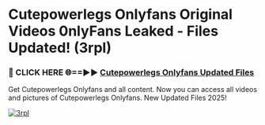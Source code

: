 # Cutepowerlegs Onlyfans Original Videos 0nlyFans Leaked - Files Updated! (3rpl)

<h3>🔴 CLICK HERE 🌐==►► <a href="https://tinyurl.com/2m67pmp6" rel="nofollow">Cutepowerlegs Onlyfans Updated Files</a></h3>

Get Cutepowerlegs Onlyfans and all content. Now you can access all videos and pictures of Cutepowerlegs Onlyfans. New Updated Files 2025!

[![3rpl](https://i.imgur.com/H4QAA4z.gif)](https://tinyurl.com/2m67pmp6)